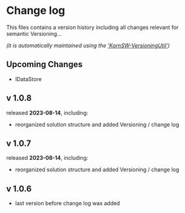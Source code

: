 # Change log
This files contains a version history including all changes relevant for semantic Versioning...

*(it is automatically maintained using the ['KornSW-VersioningUtil'](https://github.com/KornSW/VersioningUtil))*




## Upcoming Changes
 - IDataStore



## v 1.0.8
released **2023-08-14**, including:
 - reorganized solution structure and added Versioning / change log



## v 1.0.7
released **2023-08-14**, including:
 - reorganized solution structure and added Versioning / change log



## v 1.0.6
 - last version before change log was added



